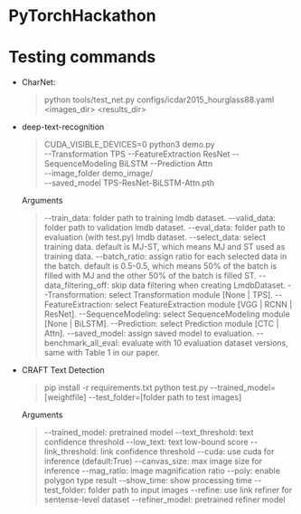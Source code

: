 # PyTorchHackathon

# Testing commands
- CharNet: 
    > python tools/test_net.py configs/icdar2015_hourglass88.yaml <images_dir> <results_dir>

- deep-text-recognition
    > CUDA_VISIBLE_DEVICES=0 python3 demo.py \
    > --Transformation TPS --FeatureExtraction ResNet --SequenceModeling BiLSTM --Prediction Attn \
    > --image_folder demo_image/ \
    > --saved_model TPS-ResNet-BiLSTM-Attn.pth

    Arguments
    >--train_data: folder path to training lmdb dataset.
    >--valid_data: folder path to validation lmdb dataset.
    >--eval_data: folder path to evaluation (with test.py) lmdb dataset.
    >--select_data: select training data. default is MJ-ST, which means MJ and ST used as training data.
    >--batch_ratio: assign ratio for each selected data in the batch. default is 0.5-0.5, which means 50% of the batch is filled with MJ and the other 50% of the batch is filled ST.
    >--data_filtering_off: skip data filtering when creating LmdbDataset.
    >--Transformation: select Transformation module [None | TPS].
    >--FeatureExtraction: select FeatureExtraction module [VGG | RCNN | ResNet].
    >--SequenceModeling: select SequenceModeling module [None | BiLSTM].
    >--Prediction: select Prediction module [CTC | Attn].
    >--saved_model: assign saved model to evaluation.
    >--benchmark_all_eval: evaluate with 10 evaluation dataset versions, same with Table 1 in our paper.

- CRAFT Text Detection
    >pip install -r requirements.txt
    >python test.py --trained_model=[weightfile] --test_folder=[folder path to test images]

    Arguments
    >--trained_model: pretrained model
    >--text_threshold: text confidence threshold
    >--low_text: text low-bound score
    >--link_threshold: link confidence threshold
    >--cuda: use cuda for inference (default:True)
    >--canvas_size: max image size for inference
    >--mag_ratio: image magnification ratio
    >--poly: enable polygon type result
    >--show_time: show processing time
    >--test_folder: folder path to input images
    >--refine: use link refiner for sentense-level dataset
    >--refiner_model: pretrained refiner model